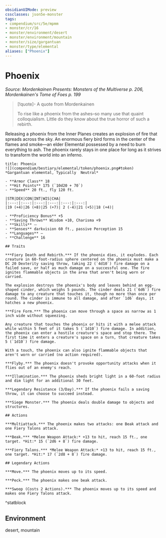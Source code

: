 ```yaml
---
obsidianUIMode: preview
cssclasses: json5e-monster
tags:
- compendium/src/5e/mpmm
- monster/cr/16
- monster/environment/desert
- monster/environment/mountain
- monster/size/gargantuan
- monster/type/elemental
aliases: ["Phoenix"]
---
```

# Phoenix
*Source: Mordenkainen Presents: Monsters of the Multiverse p. 206, Mordenkainen's Tome of Foes p. 199*  

> [!quote]- A quote from Mordenkainen  
> 
> To rise like a phoenix from the ashes–so many use that quaint colloquialism. Little do they know about the true horror of such a rebirth.

Releasing a phoenix from the Inner Planes creates an explosion of fire that spreads across the sky. An enormous fiery bird forms in the center of the flames and smoke—an elder Elemental possessed by a need to burn everything to ash. The phoenix rarely stays in one place for long as it strives to transform the world into an inferno.

```ad-statblock
title: Phoenix
![](compendium/bestiary/elemental/token/phoenix.png#token)
*Gargantuan elemental, Typically  Neutral*

- **Armor Class** 18 
- **Hit Points** 175 (`10d20 + 70`)
- **Speed** 20 ft., fly 120 ft.

|STR|DEX|CON|INT|WIS|CHA|
|:---:|:---:|:---:|:---:|:---:|:---:|
|19 (+4)|26 (+8)|25 (+7)| 2 (-4)|21 (+5)|18 (+4)|

- **Proficiency Bonus** +5
- **Saving Throws** Wisdom +10, Charisma +9
- **Skills** ⏤
- **Senses** darkvision 60 ft., passive Perception 15
- **Languages** —
- **Challenge** 16

## Traits

***Fiery Death and Rebirth.*** If the phoenix dies, it explodes. Each creature in 60-foot-radius sphere centered on the phoenix must make a DC 20 Dexterity saving throw, taking 22 (`4d10`) fire damage on a failed save, or half as much damage on a successful one. The fire ignites flammable objects in the area that aren't being worn or carried.

The explosion destroys the phoenix's body and leaves behind an egg-shaped cinder, which weighs 5 pounds. The cinder deals 21 (`6d6`) fire damage to any creature that touches it, though no more than once per round. The cinder is immune to all damage, and after `1d6` days, it hatches a new phoenix.

***Fire Form.*** The phoenix can move through a space as narrow as 1 inch wide without squeezing.

Any creature that touches the phoenix or hits it with a melee attack while within 5 feet of it takes 5 (`1d10`) fire damage. In addition, the phoenix can enter a hostile creature's space and stop there. The first time it enters a creature's space on a turn, that creature takes 5 (`1d10`) fire damage.

With a touch, the phoenix can also ignite flammable objects that aren't worn or carried (no action required).

***Flyby.*** The phoenix doesn't provoke opportunity attacks when it flies out of an enemy's reach.

***Illumination.*** The phoenix sheds bright light in a 60-foot radius and dim light for an additional 30 feet.

***Legendary Resistance (3/Day).*** If the phoenix fails a saving throw, it can choose to succeed instead.

***Siege Monster.*** The phoenix deals double damage to objects and structures.

## Actions

***Multiattack.*** The phoenix makes two attacks: one Beak attack and one Fiery Talons attack.

***Beak.*** *Melee Weapon Attack:* +13 to hit, reach 15 ft., one target. *Hit:* 15 (`2d6 + 8`) fire damage.

***Fiery Talons.*** *Melee Weapon Attack:* +13 to hit, reach 15 ft., one target. *Hit:* 17 (`2d8 + 8`) fire damage.

## Legendary Actions

***Move.*** The phoenix moves up to its speed.

***Peck.*** The phoenix makes one beak attack.

***Swoop (Costs 2 Actions).*** The phoenix moves up to its speed and makes one Fiery Talons attack.
```
^statblock

## Environment

desert, mountain